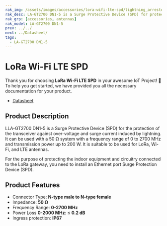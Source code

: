 ```yaml
---
rak_img: /assets/images/accessories/lora-wifi-lte-spd/lightning_arrestor.png
rak_desc: LA-GT2700 DN1-5 is a Surge Protective Device (SPD) for protection of the transceiver against over-voltage and surge current induced by lightning.
rak_grp: [accessories, antennas]
rak_model: LA-GT2700 DN1-5
prev: ../../
next: ../Datasheet/
tags:
  - LA-GT2700 DN1-5
---
```


# LoRa Wi-Fi LTE SPD 

Thank you for choosing **LoRa Wi-Fi LTE SPD** in your awesome IoT Project! 🎉 To help you get started, we have provided you all the necessary documentation for your product.

* [Datasheet](../Datasheet/)

## Product Description

LLA-GT2700 DN1-5 is a Surge Protective Device (SPD) for the protection of the transceiver against over-voltage and surge current induced by lightning. It can be used with a 50&nbsp;Ω system with a frequency range of 0 to 2700&nbsp;MHz and transmission power up to 200&nbsp;W. It is suitable to be used for LoRa, Wi-Fi, and LTE antennas. 

For the purpose of protecting the indoor equipment and circuitry connected to the LoRa gateway, you need to install an Ethernet port Surge Protection Device (SPD).

## Product Features

- Connector Type: **N-type male to N-type female**
- Impedance: **50&nbsp;Ω**
- Frequency Range: **0-2700&nbsp;MHz**
- Power Loss **0-2000&nbsp;MHz**: ≤ **0.2&nbsp;dB**
- Ingress protection: **IP67**
